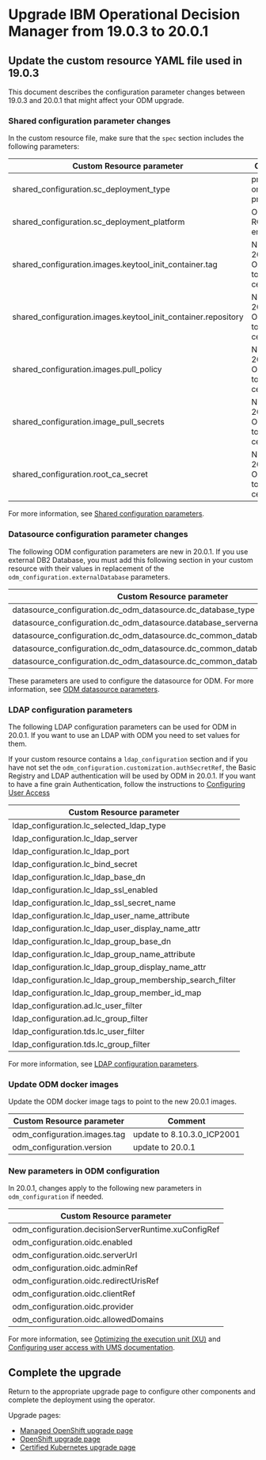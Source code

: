 # Upgrade IBM Operational Decision Manager from 19.0.3 to 20.0.1

## Update the custom resource YAML file used in 19.0.3

This document describes the configuration parameter changes between 19.0.3 and 20.0.1 that might affect your ODM upgrade.

### Shared configuration parameter changes

In the custom resource file, make sure that the `spec` section includes the following parameters:

| Custom Resource parameter                                                      |        Comment    |
| ------------------------------------------------------------------------------ | ------------------|
| shared_configuration.sc_deployment_type                                        |  production or non-production |
| shared_configuration.sc_deployment_platform                                    |  OCP, ROKS, or empty. |
| shared_configuration.images.keytool_init_container.tag              | New in 20.0.1 for ODM. Used to manage certificates. |
| shared_configuration.images.keytool_init_container.repository              |  New in 20.0.1 for ODM. Used to manage certificates. |
| shared_configuration.images.pull_policy              | New in 20.0.1 for ODM. Used to manage certificates.  |
| shared_configuration.image_pull_secrets |  New in 20.0.1 for ODM. Used to manage certificates.  |
| shared_configuration.root_ca_secret |  New in 20.0.1 for ODM. Used to manage certificates.  |

For more information, see [Shared configuration parameters](https://www.ibm.com/support/knowledgecenter/SSYHZ8_20.0.x/com.ibm.dba.ref/k8s_topics/ref_shared_config_params.html).

### Datasource configuration parameter changes

The following ODM configuration parameters are new in 20.0.1.
If you use external DB2 Database, you must add this following section in your custom resource with their values in replacement of the `odm_configuration.externalDatabase` parameters.

| Custom Resource parameter                                                      |
| ------------------------------------------------------------------------------ |
| datasource_configuration.dc_odm_datasource.dc_database_type              |                   
| datasource_configuration.dc_odm_datasource.database_servername               |                   
| datasource_configuration.dc_odm_datasource.dc_common_database_name           |                   
| datasource_configuration.dc_odm_datasource.dc_common_database_port             |                   
| datasource_configuration.dc_odm_datasource.dc_common_database_instance_secret          |                   

These parameters are used to configure the datasource for ODM. For more information, see [ODM datasource parameters](https://www.ibm.com/support/knowledgecenter/SSYHZ8_20.0.x/com.ibm.dba.ref/k8s_topics/ref_parameters_prod.html).

### LDAP configuration parameters

The following LDAP configuration parameters can be used for ODM in 20.0.1. If you want to use an LDAP with ODM you need to set values for them.

If your custom resource contains a `ldap_configuration` section and if you have not set the `odm_configuration.customization.authSecretRef`, the Basic Registry and LDAP authentication will be used by ODM in 20.0.1. If you want to have a fine grain Authentication, follow the instructions to [Configuring User Access](https://www.ibm.com/support/knowledgecenter/SSYHZ8_20.0.x/com.ibm.dba.offerings/topics/tsk_config_user_access.html)

| Custom Resource parameter                                                      |  
| ------------------------------------------------------------------------------ |
| ldap_configuration.lc_selected_ldap_type                                        |                   
| ldap_configuration.lc_ldap_server                                     |                   
| ldap_configuration.lc_ldap_port                                     |                   
| ldap_configuration.lc_bind_secret                                     |                   
| ldap_configuration.lc_ldap_base_dn                                     |                   
| ldap_configuration.lc_ldap_ssl_enabled                                     |                   
| ldap_configuration.lc_ldap_ssl_secret_name                                     |                   
| ldap_configuration.lc_ldap_user_name_attribute                                     |                   
| ldap_configuration.lc_ldap_user_display_name_attr                                     |                   
| ldap_configuration.lc_ldap_group_base_dn                                     |                   
| ldap_configuration.lc_ldap_group_name_attribute                                     |                   
| ldap_configuration.lc_ldap_group_display_name_attr                                     |                   
| ldap_configuration.lc_ldap_group_membership_search_filter                                     |                   
| ldap_configuration.lc_ldap_group_member_id_map                                     |                   
| ldap_configuration.ad.lc_user_filter                                     |                   
| ldap_configuration.ad.lc_group_filter                                     |                   
| ldap_configuration.tds.lc_user_filter                                     |                   
| ldap_configuration.tds.lc_group_filter                                      |                   


For more information, see [LDAP configuration parameters](https://www.ibm.com/support/knowledgecenter/SSYHZ8_20.0.x/com.ibm.dba.ref/k8s_topics/ref_k8s_ldap.html).


### Update ODM docker images

Update the ODM docker image tags to point to the new 20.0.1 images.

| Custom Resource parameter                                                      |        Comment    |
| ------------------------------------------------------------------------------ | ------------------|
| odm_configuration.images.tag                                               | update to 8.10.3.0_ICP2001  |
| odm_configuration.version                      | update to 20.0.1           |


### New parameters in ODM configuration
In 20.0.1, changes apply to the following new parameters in `odm_configuration` if needed.

| Custom Resource parameter                     |   
| --------------------------------------------- |
| odm_configuration.decisionServerRuntime.xuConfigRef |  
| odm_configuration.oidc.enabled |  
| odm_configuration.oidc.serverUrl |  
| odm_configuration.oidc.adminRef |
| odm_configuration.oidc.redirectUrisRef |
| odm_configuration.oidc.clientRef |
| odm_configuration.oidc.provider |
| odm_configuration.oidc.allowedDomains |

For more information, see [Optimizing the execution unit (XU)](https://www.ibm.com/support/knowledgecenter/SSYHZ8_20.0.x/com.ibm.dba.offerings/topics/tsk_configuring_xu.html) and  [Configuring user access with UMS documentation](https://www.ibm.com/support/knowledgecenter/SSYHZ8_20.0.x/com.ibm.dba.offerings/topics/tsk_config_odm_ums.html).


## Complete the upgrade
Return to the appropriate upgrade page to configure other components and complete the deployment using the operator.

Upgrade pages:
   - [Managed OpenShift upgrade page](../platform/roks/upgrade.md)
   - [OpenShift upgrade page](../platform/ocp/upgrade.md)
   - [Certified Kubernetes upgrade page](../platform/k8s/upgrade.md)
